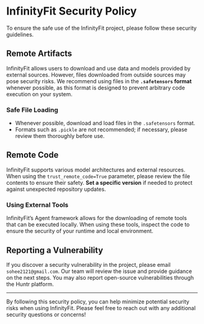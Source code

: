 # InfinityFit Security Policy

To ensure the safe use of the InfinityFit project, please follow these security guidelines.

## Remote Artifacts

InfinityFit allows users to download and use data and models provided by external sources. However, files downloaded from outside sources may pose security risks. We recommend using files in the **`.safetensors` format** whenever possible, as this format is designed to prevent arbitrary code execution on your system.

### Safe File Loading

- Whenever possible, download and load files in the `.safetensors` format.
- Formats such as `.pickle` are not recommended; if necessary, please review them thoroughly before use.

## Remote Code

InfinityFit supports various model architectures and external resources. When using the `trust_remote_code=True` parameter, please review the file contents to ensure their safety. **Set a specific version** if needed to protect against unexpected repository updates.

### Using External Tools

InfinityFit’s Agent framework allows for the downloading of remote tools that can be executed locally. When using these tools, inspect the code to ensure the security of your runtime and local environment.

## Reporting a Vulnerability

If you discover a security vulnerability in the project, please email `sohee2121@gmail.com`. Our team will review the issue and provide guidance on the next steps. You may also report open-source vulnerabilities through the Huntr platform.

---

By following this security policy, you can help minimize potential security risks when using InfinityFit. Please feel free to reach out with any additional security questions or concerns!
